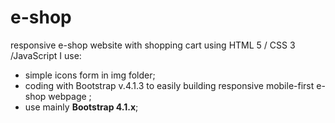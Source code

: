 # e-shop
responsive e-shop website with shopping cart using HTML 5 / CSS 3 /JavaScript
I use:

- simple icons form in img folder;
- coding with Bootstrap v.4.1.3 to easily building responsive mobile-first e-shop webpage ;
- use mainly **Bootstrap 4.1.x**;
